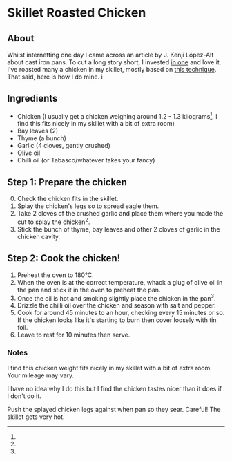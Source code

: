 # Skillet Roasted Chicken

## About

Whilst internetting one day I came across an article by J. Kenji L&oacute;pez-Alt about cast iron pans. To cut a long story short, I invested [in one](http://www.amazon.co.uk/gp/product/B00006JSUA) and love it. I've roasted many a chicken in my skillet, mostly based on [this technique](http://www.nytimes.com/2012/05/09/dining/a-new-breed-of-roast-chicken-cast-iron-seared.html). That said, here is how I do mine.
i

## Ingredients

* Chicken (I usually get a chicken weighing around 1.2 - 1.3 kilograms[^1]. I find this fits nicely in my skillet with a bit of extra room)
* Bay leaves (2)
* Thyme (a bunch)
* Garlic (4 cloves, gently crushed)
* Olive oil
* Chilli oil (or Tabasco/whatever takes your fancy)

## Step 1: Prepare the chicken

0. Check the chicken fits in the skillet.
1. Splay the chicken's legs so to spread eagle them.
2. Take 2 cloves of the crushed garlic and place them where you made the cut to splay the chicken[^2].
3. Stick the bunch of thyme, bay leaves and other 2 cloves of garlic in the chicken cavity.

## Step 2: Cook the chicken!

1. Preheat the oven to 180°C.
2. When the oven is at the correct temperature, whack a glug of olive oil in the pan and stick it in the oven to preheat the pan.
3. Once the oil is hot and smoking slightly place the chicken in the pan[^3].
4. Drizzle the chilli oil over the chicken and season with salt and pepper.
4. Cook for around 45 minutes to an hour, checking every 15 minutes or so. If the chicken looks like it's starting to burn then cover loosely with tin foil.
5. Leave to rest for 10 minutes then serve.

### Notes

[^1]:
I find this chicken weight fits nicely in my skillet with a bit of extra room. Your mileage may vary.
[^2]:
I have no idea why I do this but I find the chicken tastes nicer than it does if I don't do it.
[^3]:
Push the splayed chicken legs against when pan so they sear. Careful! The skillet gets very hot.
